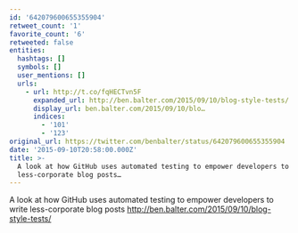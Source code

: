 ```yaml
---
id: '642079600655355904'
retweet_count: '1'
favorite_count: '6'
retweeted: false
entities:
  hashtags: []
  symbols: []
  user_mentions: []
  urls:
    - url: http://t.co/fqHECTvn5F
      expanded_url: http://ben.balter.com/2015/09/10/blog-style-tests/
      display_url: ben.balter.com/2015/09/10/blo…
      indices:
        - '101'
        - '123'
original_url: https://twitter.com/benbalter/status/642079600655355904
date: '2015-09-10T20:58:00.000Z'
title: >-
  A look at how GitHub uses automated testing to empower developers to write
  less-corporate blog posts…
---
```


A look at how GitHub uses automated testing to empower developers to write less-corporate blog posts http://ben.balter.com/2015/09/10/blog-style-tests/